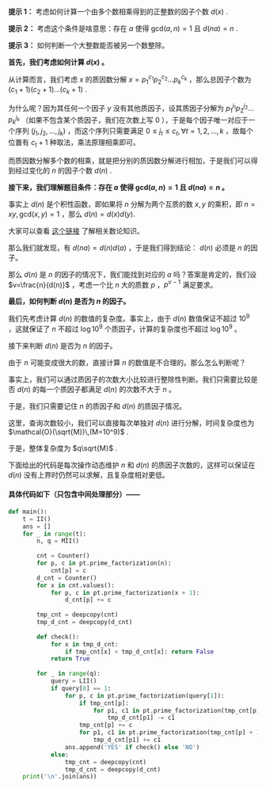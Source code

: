 **提示 1：** 考虑如何计算一个由多个数相乘得到的正整数的因子个数 $d(x)$ .

**提示 2：** 考虑这个条件是啥意思：存在 $a$ 使得 $\mathrm{gcd}(a, n)=1$ 且 $d(na)=n$ .

**提示 3：** 如何判断一个大整数能否被另一个数整除。

**首先，我们考虑如何计算 $d(x)$ 。**

从计算而言，我们考虑 $x$ 的质因数分解 $x=p_1^{c_1}p_2^{c_2}\dots p_k^{c_k}$ ，那么总因子个数为 $(c_1+1)(c_2+1)\dots(c_k+1)$ .

为什么呢？因为其任何一个因子 $y$ 没有其他质因子，设其质因子分解为 $p_1^{j_1}p_2^{j_2}\dots p_k^{j_k}$ （如果不包含某个质因子，我们在次数上写 $0$ ），于是每个因子唯一对应于一个序列 $(j_1,j_2,\dots,j_k)$ ，而这个序列只需要满足 $0\leq j_t\leq c_t,\,\forall t=1,2,\dots, k$ ，故每个位置有 $c_t+1$ 种取法，乘法原理相乘即可。

而质因数分解多个数的相乘，就是把分别的质因数分解进行相加，于是我们可以得到经过变化的 $n$ 的因子个数 $d(n)$ .

**接下来，我们理解题目条件：存在 $a$ 使得 $\mathrm{gcd}(a, n)=1$ 且 $d(na)=n$ 。**

事实上 $d(n)$ 是个积性函数，即如果将 $n$ 分解为两个互质的数 $x,y$ 的乘积，即 $n=xy,\,\mathrm{gcd}(x,y)=1$ ，那么 $d(n)=d(x)d(y)$.

大家可以查看 [这个链接](https://oi-wiki.org/math/number-theory/basic/#%E7%A7%AF%E6%80%A7%E5%87%BD%E6%95%B0) 了解相关数论知识。

那么我们就发现，有 $d(na)=d(n)d(a)$ ，于是我们得到结论： $d(n)$ 必须是 $n$ 的因子。

那么 $d(n)$ 是 $n$ 的因子的情况下，我们能找到对应的 $a$ 吗？答案是肯定的，我们设 $v=\frac{n}{d(n)}$ ，考虑一个比 $n$ 大的质数 $p$ ，$p^{v-1}$ 满足要求。

**最后，如何判断 $d(n)$ 是否为 $n$ 的因子。**

我们先考虑计算 $d(n)$ 的数值的复杂度。事实上，由于 $d(n)$ 数值保证不超过 $10^9$ ，这就保证了 $n$ 不超过 $\log 10^9$ 个质因子，计算的复杂度也不超过 $\log 10^9$ 。

接下来判断 $d(n)$ 是否为 $n$ 的因子。

由于 $n$ 可能变成很大的数，直接计算 $n$ 的数值是不合理的。那么怎么判断呢？

事实上，我们可以通过质因子的次数大小比较进行整除性判断。我们只需要比较是否 $d(n)$ 的每一个质因子都满足 $d(n)$ 的次数不大于 $n$ 。

于是，我们只需要记住 $n$ 的质因子和 $d(n)$ 的质因子情况。

这里，查询次数较小，我们可以直接每次单独对 $d(n)$ 进行分解，时间复杂度也为 $\mathcal{O}(\sqrt{M})\,(M=10^9)$ .

于是，整体复杂度为 $q\sqrt{M}$ .

下面给出的代码是每次操作动态维护 $n$ 和 $d(n)$ 的质因子次数的，这样可以保证在 $d(n)$ 没有上界时仍然可以求解，且复杂度相对更低。

#### 具体代码如下（只包含中间处理部分）——

```Python []
def main():
    t = II()
    ans = []
    for _ in range(t):
        n, q = MII()
        
        cnt = Counter()
        for p, c in pt.prime_factorization(n):
            cnt[p] = c
        d_cnt = Counter()
        for x in cnt.values():
            for p, c in pt.prime_factorization(x + 1):
                d_cnt[p] += c
        
        tmp_cnt = deepcopy(cnt)
        tmp_d_cnt = deepcopy(d_cnt)
        
        def check():
            for x in tmp_d_cnt:
                if tmp_cnt[x] < tmp_d_cnt[x]: return False
            return True
        
        for _ in range(q):
            query = LII()
            if query[0] == 1:
                for p, c in pt.prime_factorization(query[1]):
                    if tmp_cnt[p]:
                        for p1, c1 in pt.prime_factorization(tmp_cnt[p] + 1):
                            tmp_d_cnt[p1] -= c1
                    tmp_cnt[p] += c
                    for p1, c1 in pt.prime_factorization(tmp_cnt[p] + 1):
                        tmp_d_cnt[p1] += c1
                ans.append('YES' if check() else 'NO')
            else:
                tmp_cnt = deepcopy(cnt)
                tmp_d_cnt = deepcopy(d_cnt)
    print('\n'.join(ans))
```